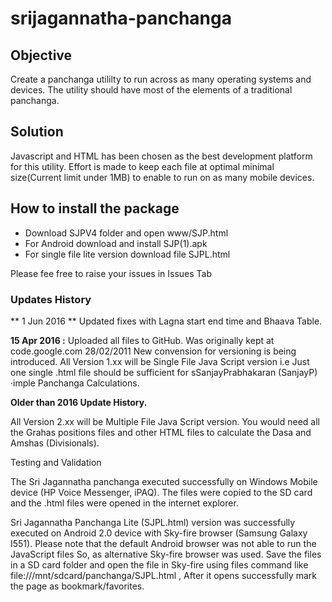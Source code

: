 # srijagannatha-panchanga

## Objective
Create a panchanga utililty to run across as many operating systems and devices. The utility should have most of the elements of a traditional panchanga.

## Solution

Javascript and HTML has been chosen as the best development platform for this utility. Effort is made to keep each file at optimal minimal size(Current limit under 1MB) to enable to run on as many mobile devices.

## How to install the package

 * Download SJPV4 folder and open www/SJP.html
 * For Android download and install SJP(1).apk
 * For single file lite version download file SJPL.html

Please fee free to raise your issues in Issues Tab

### Updates History
** 1 Jun 2016 ** Updated fixes with Lagna start end time and Bhaava Table.

**15 Apr 2016 :** Uploaded all files to GitHub. Was originally kept at code.google.com
28/02/2011 New convension for versioning is being introduced. All Version 1.xx will be Single File Java Script version i.e Just one single .html file should be sufficient for sSanjayPrabhakaran (SanjayP) ·imple Panchanga   Calculations.

**Older than 2016 Update History.**

All Version 2.xx will be Multiple File Java Script version. You would need all the Grahas positions files and other HTML files to calculate the Dasa and Amshas (Divisionals).

Testing and Validation

The Sri Jagannatha panchanga executed successfully on Windows Mobile device (HP Voice Messenger, iPAQ). The files were copied to the SD card and the .html files were opened in the internet explorer.

Sri Jagannatha Panchanga Lite (SJPL.html) version was successfully executed on Android 2.0 device with Sky-fire browser (Samsung Galaxy I551). Please note that the default Android browser was not able to run the JavaScript files So, as alternative Sky-fire browser was used. Save the files in a SD card folder and open the file in Sky-fire using files command like file:///mnt/sdcard/panchanga/SJPL.html , After it opens successfully mark the page as bookmark/favorites.
